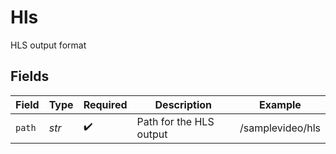 # Hls

HLS output format


## Fields

| Field                   | Type                    | Required                | Description             | Example                 |
| ----------------------- | ----------------------- | ----------------------- | ----------------------- | ----------------------- |
| `path`                  | *str*                   | :heavy_check_mark:      | Path for the HLS output | /samplevideo/hls        |